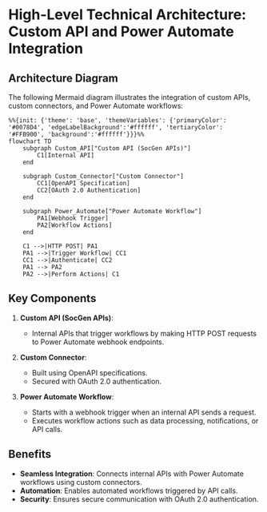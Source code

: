 # High-Level Technical Architecture: Custom API and Power Automate Integration

## Architecture Diagram
The following Mermaid diagram illustrates the integration of custom APIs, custom connectors, and Power Automate workflows:

```mermaid
%%{init: {'theme': 'base', 'themeVariables': {'primaryColor': '#0078D4', 'edgeLabelBackground':'#ffffff', 'tertiaryColor': '#FFB900', 'background':'#ffffff'}}}%%
flowchart TD
    subgraph Custom_API["Custom API (SocGen APIs)"]
        C1[Internal API]
    end

    subgraph Custom_Connector["Custom Connector"]
        CC1[OpenAPI Specification]
        CC2[OAuth 2.0 Authentication]
    end

    subgraph Power_Automate["Power Automate Workflow"]
        PA1[Webhook Trigger]
        PA2[Workflow Actions]
    end

    C1 -->|HTTP POST| PA1
    PA1 -->|Trigger Workflow| CC1
    CC1 -->|Authenticate| CC2
    PA1 --> PA2
    PA2 -->|Perform Actions| C1
```

## Key Components
1. **Custom API (SocGen APIs)**:
   - Internal APIs that trigger workflows by making HTTP POST requests to Power Automate webhook endpoints.

2. **Custom Connector**:
   - Built using OpenAPI specifications.
   - Secured with OAuth 2.0 authentication.

3. **Power Automate Workflow**:
   - Starts with a webhook trigger when an internal API sends a request.
   - Executes workflow actions such as data processing, notifications, or API calls.

## Benefits
- **Seamless Integration**: Connects internal APIs with Power Automate workflows using custom connectors.
- **Automation**: Enables automated workflows triggered by API calls.
- **Security**: Ensures secure communication with OAuth 2.0 authentication.

